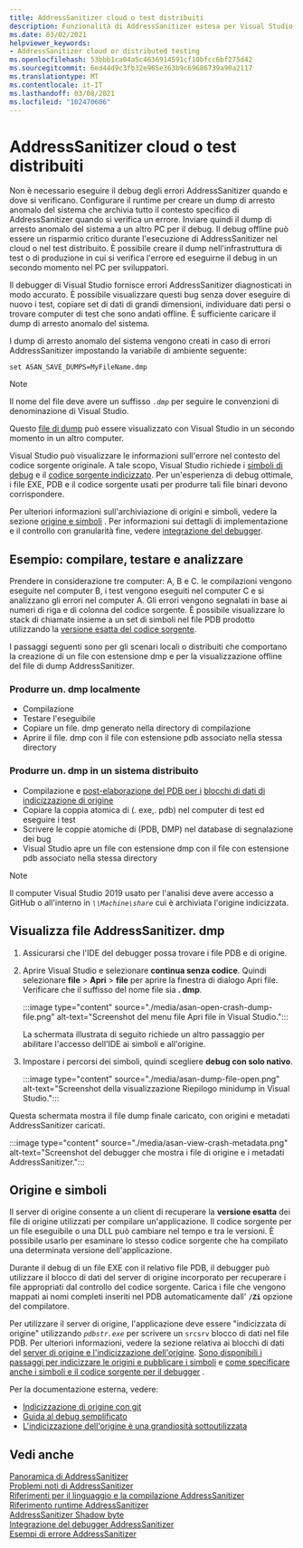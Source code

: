 ```yaml
---
title: AddressSanitizer cloud o test distribuiti
description: Funzionalità di AddressSanitizer estesa per Visual Studio e Azure
ms.date: 03/02/2021
helpviewer_keywords:
- AddressSanitizer cloud or distributed testing
ms.openlocfilehash: 53bbb1ca04a5c4636914591cf10bfcc6bf275d42
ms.sourcegitcommit: 6ed44d9c3fb32e965e363b9c69686739a90a2117
ms.translationtype: MT
ms.contentlocale: it-IT
ms.lasthandoff: 03/08/2021
ms.locfileid: "102470606"
---
```

# <a name="addresssanitizer-cloud-or-distributed-testing"></a>AddressSanitizer cloud o test distribuiti

Non è necessario eseguire il debug degli errori AddressSanitizer quando e dove si verificano. Configurare il runtime per creare un dump di arresto anomalo del sistema che archivia tutto il contesto specifico di AddressSanitizer quando si verifica un errore. Inviare quindi il dump di arresto anomalo del sistema a un altro PC per il debug. Il debug offline può essere un risparmio critico durante l'esecuzione di AddressSanitizer nel cloud o nel test distribuito. È possibile creare il dump nell'infrastruttura di test o di produzione in cui si verifica l'errore ed eseguirne il debug in un secondo momento nel PC per sviluppatori.

Il debugger di Visual Studio fornisce errori AddressSanitizer diagnosticati in modo accurato. È possibile visualizzare questi bug senza dover eseguire di nuovo i test, copiare set di dati di grandi dimensioni, individuare dati persi o trovare computer di test che sono andati offline. È sufficiente caricare il dump di arresto anomalo del sistema.

I dump di arresto anomalo del sistema vengono creati in caso di errori AddressSanitizer impostando la variabile di ambiente seguente:

`set ASAN_SAVE_DUMPS=MyFileName.dmp`

> [!NOTE]
> Il nome del file deve avere un suffisso *`.dmp`* per seguire le convenzioni di denominazione di Visual Studio.

Questo [file di dump](/previous-versions/windows/desktop/proc_snap/export-a-process-snapshot-to-a-file) può essere visualizzato con Visual Studio in un secondo momento in un altro computer.

Visual Studio può visualizzare le informazioni sull'errore nel contesto del codice sorgente originale. A tale scopo, Visual Studio richiede i [simboli di debug](/windows/win32/dxtecharts/debugging-with-symbols) e il [codice sorgente indicizzato](/windows-hardware/drivers/debugger/source-indexing). Per un'esperienza di debug ottimale, i file EXE, PDB e il codice sorgente usati per produrre tali file binari devono corrispondere.

Per ulteriori informazioni sull'archiviazione di origini e simboli, vedere la sezione [origine e simboli](#source) . Per informazioni sui dettagli di implementazione e il controllo con granularità fine, vedere [integrazione del debugger](asan-debugger-integration.md).

## <a name="example---build-test-and-analyze"></a>Esempio: compilare, testare e analizzare

Prendere in considerazione tre computer: A, B e C. le compilazioni vengono eseguite nel computer B, i test vengono eseguiti nel computer C e si analizzano gli errori nel computer A. Gli errori vengono segnalati in base ai numeri di riga e di colonna del codice sorgente. È possibile visualizzare lo stack di chiamate insieme a un set di simboli nel file PDB prodotto utilizzando la [versione esatta del codice sorgente](#source).

I passaggi seguenti sono per gli scenari locali o distribuiti che comportano la creazione di un file con estensione dmp e per la visualizzazione offline del file di dump AddressSanitizer.

### <a name="produce-a-dmp-locally"></a>Produrre un. dmp localmente

- Compilazione
- Testare l'eseguibile
- Copiare un file. dmp generato nella directory di compilazione
- Aprire il file. dmp con il file con estensione pdb associato nella stessa directory

### <a name="produce-a-dmp-on-a-distributed-system"></a>Produrre un. dmp in un sistema distribuito

- Compilazione e [post-elaborazione del PDB per i](#source) [blocchi di dati di indicizzazione di origine](/windows/win32/debug/source-server-and-source-indexing)
- Copiare la coppia atomica di (. exe,. pdb) nel computer di test ed eseguire i test
- Scrivere le coppie atomiche di (PDB, DMP) nel database di segnalazione dei bug
- Visual Studio apre un file con estensione dmp con il file con estensione pdb associato nella stessa directory

> [!NOTE]
> Il computer Visual Studio 2019 usato per l'analisi deve avere accesso a GitHub o all'interno in *`\\Machine\share`* cui è archiviata l'origine indicizzata.

## <a name="view-addresssanitizer-dmp-files"></a>Visualizza file AddressSanitizer. dmp

1. Assicurarsi che l'IDE del debugger possa trovare i file PDB e di origine.

1. Aprire Visual Studio e selezionare **continua senza codice**. Quindi selezionare **file**  >  **Apri**  >  **file** per aprire la finestra di dialogo Apri file. Verificare che il suffisso del nome file sia **. dmp**.

   :::image type="content" source="./media/asan-open-crash-dump-file.png" alt-text="Screenshot del menu file Apri file in Visual Studio.":::

   La schermata illustrata di seguito richiede un altro passaggio per abilitare l'accesso dell'IDE ai simboli e all'origine.

1. Impostare i percorsi dei simboli, quindi scegliere **debug con solo nativo**.

   :::image type="content" source="./media/asan-dump-file-open.png" alt-text="Screenshot della visualizzazione Riepilogo minidump in Visual Studio.":::

Questa schermata mostra il file dump finale caricato, con origini e metadati AddressSanitizer caricati.

:::image type="content" source="./media/asan-view-crash-metadata.png" alt-text="Screenshot del debugger che mostra i file di origine e i metadati AddressSanitizer.":::

## <a name="source-and-symbols"></a><a name="source"></a> Origine e simboli

Il server di origine consente a un client di recuperare la **versione esatta** dei file di origine utilizzati per compilare un'applicazione. Il codice sorgente per un file eseguibile o una DLL può cambiare nel tempo e tra le versioni. È possibile usarlo per esaminare lo stesso codice sorgente che ha compilato una determinata versione dell'applicazione.

Durante il debug di un file EXE con il relativo file PDB, il debugger può utilizzare il blocco di dati del server di origine incorporato per recuperare i file appropriati dal controllo del codice sorgente. Carica i file che vengono mappati ai nomi completi inseriti nel PDB automaticamente dall' **`/Zi`** opzione del compilatore.

Per utilizzare il server di origine, l'applicazione deve essere "indicizzata di origine" utilizzando *`pdbstr.exe`* per scrivere un `srcsrv` blocco di dati nel file PDB. Per ulteriori informazioni, vedere la sezione relativa ai blocchi di dati del [server di origine e l'indicizzazione dell'origine](/windows/win32/debug/source-server-and-source-indexing). [Sono disponibili i passaggi per indicizzare le origini e pubblicare i simboli](/azure/devops/pipelines/tasks/build/index-sources-publish-symbols) e [come specificare anche i simboli e il codice sorgente per il debugger](/visualstudio/debugger/specify-symbol-dot-pdb-and-source-files-in-the-visual-studio-debugger) .

Per la documentazione esterna, vedere:

- [Indicizzazione di origine con git](https://gist.github.com/baldurk/c6feb31b0305125c6d1a)
- [Guida al debug semplificato](https://www.codeproject.com/articles/115125/source-indexing-and-symbol-servers-a-guide-to-easi)
- [L'indicizzazione dell'origine è una grandiosità sottoutilizzata](https://randomascii.wordpress.com/2011/11/11/source-indexing-is-underused-awesomeness/)

## <a name="see-also"></a>Vedi anche

[Panoramica di AddressSanitizer](./asan.md)\
[Problemi noti di AddressSanitizer](./asan-known-issues.md)\
[Riferimenti per il linguaggio e la compilazione AddressSanitizer](./asan-building.md)\
[Riferimento runtime AddressSanitizer](./asan-runtime.md)\
[AddressSanitizer Shadow byte](./asan-shadow-bytes.md)\
[Integrazione del debugger AddressSanitizer](./asan-debugger-integration.md)\
[Esempi di errore AddressSanitizer](./asan-error-examples.md)
